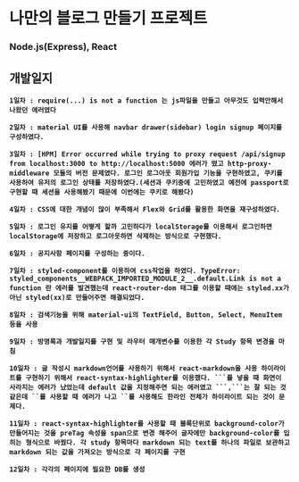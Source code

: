 # 나만의 블로그 만들기 프로젝트
### Node.js(Express), React

## 개발일지
**`1일차 : require(...) is not a function 는 js파일을 만들고 아무것도 입력안해서 나왔던 에러였다`**

**`2일차 : material UI를 사용해 navbar drawer(sidebar) login signup 페이지를 구성하였다.`**

**`3일차 : [HPM] Error occurred while trying to proxy request /api/signup from localhost:3000 to http://localhost:5000 에러가 떴고 http-proxy-middleware 모듈의 버전 문제였다. 로그인 로그아웃 회원가입 기능을 구현하였고, 쿠키를 사용하여 유저의 로그인 상태를 저장하였다.(세션과 쿠키중에 고민하였고 예전에 passport로 구현할 때 세션을 사용해봤기 때문에 이번에는 쿠키로 해봤다) `**

**`4일차 : CSS에 대한 개념이 많이 부족해서 Flex와 Grid를 활용한 화면을 재구성하였다. `**

**`5일차 : 로그인 유지를 어떻게 할까 고민하다가 localStorage를 이용해서 로그인하면 localStorage에 저장하고 로그아웃하면 삭제하는 방식으로 구현했다. `**

**`6일차 : 공지사항 페이지를 구성하는 중이다.`**

**`7일차 : styled-component를 이용하여 css작업을 하였다. TypeError: styled_components__WEBPACK_IMPORTED_MODULE_2__.default.Link is not a function 란 에러를 발견했는데 react-router-dom 태그를 이용할 때에는 styled.xx가 아닌 styled(xx)로 만들어주면 해결되었다. `**

**`8일차 : 검색기능을 위해 material-ui의 TextField, Button, Select, MenuItem 등을 사용 `**

**`9일차 : 방명록과 개발일지를 구현 및 라우터 매개변수를 이용한 각 Study 항목 변경을 마침 `**

**`10일차 : 글 작성시 markdown언어를 사용하기 위해서 react-markdown을 사용 하이라이트를 구현하기 위해서 react-syntax-highlighter를 이용했다. ```를 넣을 때 화면이 사라지는 에러가 났었는데 default 값을 지정해주면 되는 에러였고 ```,```는 잘 되는 것 같은데 ``를 사용할 때 에러가 나고 ``를 사용해도 한라인 전체가 하이라이트 되는 것이 문제다.`**

**`11일차 : react-syntax-highlighter를 사용할 때 블록단위로 background-color가 만들어지는 것을 preTag 속성을 span으로 변경 해주어 글자에만 background-color를 입히는 형식으로 바꿨다. 각 study 항목마다 markdown 되는 text를 하나의 파일로 보관하고 markdown 되는 값을 가져오는 방식으로 각 페이지를 구현 `**

**`12일차 : 각각의 페이지에 필요한 DB를 생성 `**
